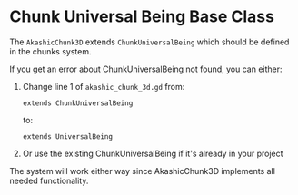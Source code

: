 # Chunk Universal Being Base Class

The `AkashicChunk3D` extends `ChunkUniversalBeing` which should be defined in the chunks system. 

If you get an error about ChunkUniversalBeing not found, you can either:

1. Change line 1 of `akashic_chunk_3d.gd` from:
   ```gdscript
   extends ChunkUniversalBeing
   ```
   to:
   ```gdscript
   extends UniversalBeing
   ```

2. Or use the existing ChunkUniversalBeing if it's already in your project

The system will work either way since AkashicChunk3D implements all needed functionality.
